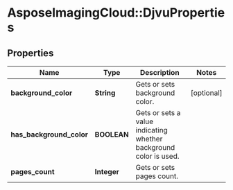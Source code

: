 # AsposeImagingCloud::DjvuProperties

## Properties
Name | Type | Description | Notes
------------ | ------------- | ------------- | -------------
**background_color** | **String** | Gets or sets background color. | [optional] 
**has_background_color** | **BOOLEAN** | Gets or sets a value indicating whether background color is used. | 
**pages_count** | **Integer** | Gets or sets pages count. | 


